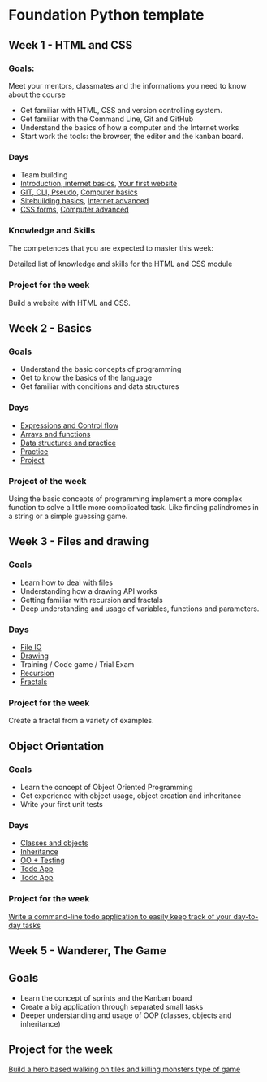 # Foundation Python template

## Week 1 - HTML and CSS

### Goals:

Meet your mentors, classmates and the informations you need to know about the course
- Get familiar with HTML, CSS and version controlling system.
- Get familiar with the Command Line, Git and GitHub
- Understand the basics of how a computer and the Internet works
- Start work the tools: the browser, the editor and the kanban board.
### Days

- Team building
- [Introduction, internet basics](https://github.com/greenfox-academy/teaching-materials/tree/master/material/computer-internet-basics/internet-basics.md), [Your first website](https://github.com/greenfox-academy/teaching-materials/tree/master/workshop/first-website)
- [GIT, CLI, Pseudo](https://github.com/greenfox-academy/teaching-materials/tree/master/workshop/command-line), [Computer basics](https://github.com/greenfox-academy/teaching-materials/tree/master/material/computer-internet-basics/computer-basics.md)
- [Sitebuilding basics](https://github.com/greenfox-academy/teaching-materials/tree/master/workshop/ui-development/sitebuild-basics), [Internet advanced](https://github.com/greenfox-academy/teaching-materials/tree/master/material/computer-internet-basics/internet-advanced.md)
- [CSS forms](https://github.com/greenfox-academy/teaching-materials/tree/master/workshop/ui-development/forms), [Computer advanced](https://github.com/greenfox-academy/teaching-materials/tree/master/material/computer-internet-basics/computer-advanced.md)
### Knowledge and Skills

The competences that you are expected to master this week:

Detailed list of knowledge and skills for the HTML and CSS module

### Project for the week

Build a website with HTML and CSS.

## Week 2 - Basics

### Goals
- Understand the basic concepts of programming
- Get to know the basics of the language
- Get familiar with conditions and data structures

### Days
 - [Expressions and Control flow](https://github.com/greenfox-academy/teaching-materials/blob/master/workshop/expressions-and-control-flow/python.md)
 - [Arrays and functions](https://github.com/greenfox-academy/teaching-materials/blob/master/workshop/functions-and-arrays/python.md)
 - [Data structures and practice](https://github.com/greenfox-academy/teaching-materials/blob/master/workshop/data-structures/python.md)
 - [Practice](https://github.com/greenfox-academy/teaching-materials/tree/master/workshop/basics-practice)
 - [Project](https://github.com/greenfox-academy/teaching-materials/tree/master/project/basics)

### Project of the week
Using the basic concepts of programming implement a more complex function to solve a little more complicated task. Like finding palindromes in a string or a simple guessing game.

## Week 3 - Files and drawing

### Goals
- Learn how to deal with files
- Understanding how a drawing API works
- Getting familiar with recursion and fractals
- Deep understanding and usage of variables, functions and parameters.

### Days
- [File IO](https://github.com/greenfox-academy/teaching-materials/blob/master/workshop/file-manipulations/python.md)
- [Drawing](https://github.com/greenfox-academy/teaching-materials/blob/master/workshop/drawing/python.md)
- Training / Code game / Trial Exam
- [Recursion](https://github.com/greenfox-academy/teaching-materials/blob/master/workshop/recursion/python.md)
- [Fractals](https://github.com/greenfox-academy/teaching-materials/tree/master/projects/fractal)

### Project for the week
Create a fractal from a variety of examples.

## Object Orientation

### Goals
- Learn the concept of Object Oriented Programming
- Get experience with object usage, object creation and inheritance
- Write your first unit tests

### Days
- [Classes and objects](https://github.com/greenfox-academy/teaching-materials/blob/master/workshop/oo/python.md)
- [Inheritance](https://github.com/greenfox-academy/teaching-materials/blob/master/workshop/inheritance/python.md)
- [OO + Testing](https://github.com/greenfox-academy/teaching-materials/blob/master/workshop/testing/python.md)
- [Todo App](https://github.com/greenfox-academy/teaching-materials/tree/master/projects/todo-app)
- [Todo App](https://github.com/greenfox-academy/teaching-materials/tree/master/projects/todo-app)

### Project for the week
[Write a command-line todo application to easily keep track of your day-to-day tasks](https://github.com/greenfox-academy/teaching-materials/tree/master/exercises/command-line-apps/todo-app)

## Week 5 - Wanderer, The Game

## Goals
- Learn the concept of sprints and the Kanban board
- Create a big application through separated small tasks
- Deeper understanding and usage of OOP (classes, objects and inheritance)

## Project for the week
[Build a hero based walking on tiles and killing monsters type of game](https://github.com/greenfox-academy/teaching-materials/tree/master/projects/wanderer)
